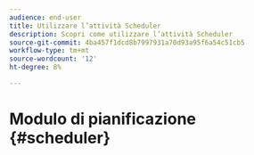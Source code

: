 ```yaml
---
audience: end-user
title: Utilizzare l’attività Scheduler
description: Scopri come utilizzare l’attività Scheduler
source-git-commit: 4ba457f1dcd8b7997931a70d93a95f6a54c51cb5
workflow-type: tm+mt
source-wordcount: '12'
ht-degree: 8%

---
```



# Modulo di pianificazione {#scheduler}
